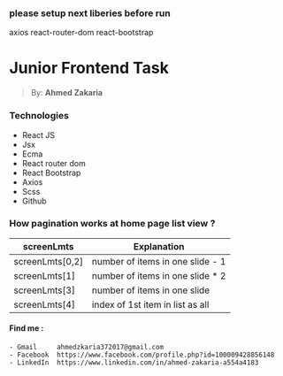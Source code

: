 ### please setup next liberies before run
axios
react-router-dom
react-bootstrap

# <h1> Junior Frontend Task </h1>

> By: **Ahmed Zakaria**

### Technologies
* React JS
* Jsx
* Ecma
* React router dom
* React Bootstrap
* Axios
* Scss
* Github


### How pagination works at home page list view  ?          
screenLmts       | Explanation
-------------    | -------------
screenLmts[0,2]  | number of items in one slide - 1
screenLmts[1]    | number of items in one slide * 2
screenLmts[3]    | number of items in one slide 
screenLmts[4]    | index of 1st item in list as all
          

  #### Find me :
    - Gmail     ahmedzkaria372017@gmail.com 
    - Facebook  https://www.facebook.com/profile.php?id=100009428856148 
    - LinkedIn  https://www.linkedin.com/in/ahmed-zakaria-a554a4183
    
